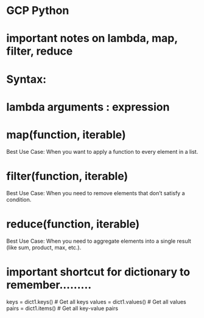 # GCP Python

 # important notes on lambda, map, filter, reduce 
# Syntax:
#  lambda arguments : expression
#  map(function, iterable)   
  Best Use Case: When you want to apply a function to every element in a list.
#  filter(function, iterable) 
  Best Use Case: When you need to remove elements that don’t satisfy a condition.
#  reduce(function, iterable)  
 Best Use Case: When you need to aggregate elements into a single result (like sum, product, max, etc.).
<!-- 
                        #  Summary Table -->
<!-- # Function	  Purpose	                         Example
# lambda	 Anonymous function     	       lambda x: x * 2
# map()	    Apply a function to each item	   map(lambda x: x**2, [1,2,3])
# filter()	Filter items based on condition	   filter(lambda x: x > 2, [1,2,3])
# reduce()	Reduce items to a single value	   reduce(lambda x,y: x+y, [1,2,3]) -->

   # important shortcut for dictionary to remember.........
 keys = dict1.keys()  # Get all keys
 values = dict1.values()  # Get all values
 pairs = dict1.items()  # Get all key-value pairs